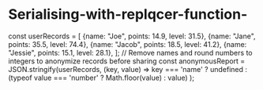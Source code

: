 # Serialising-with-replqcer-function-
 
const userRecords = [
 {name: "Joe", points: 14.9, level: 31.5},
 {name: "Jane", points: 35.5, level: 74.4},
 {name: "Jacob", points: 18.5, level: 41.2},
 {name: "Jessie", points: 15.1, level: 28.1},
];
// Remove names and round numbers to integers to anonymize records before sharing
const anonymousReport = JSON.stringify(userRecords, (key, value) =>
 key === 'name'
 ? undefined
 : (typeof value === 'number' ? Math.floor(value) : value)
);
